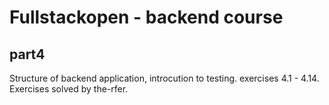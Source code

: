 # Fullstackopen - backend course

## part4

Structure of backend application, introcution to testing. exercises 4.1 - 4.14.
Exercises solved by the-rfer.
